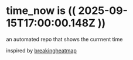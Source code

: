 # time_now is (( 2025-09-15T17:00:00.148Z ))

an automated repo that shows the currnent time

inspired by [breakingheatmap](https://github.com/breakingheatmap/breakingheatmap)